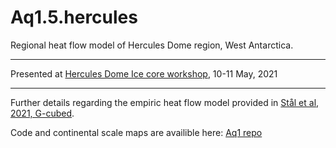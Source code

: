 # Aq1.5.hercules

Regional heat flow model of Hercules Dome region, West Antarctica.

---

Presented at [Hercules Dome Ice core workshop](https://herculesdome.org/about), 10-11 May, 2021

---

Further details regarding the empiric heat flow model provided in [Stål et al, 2021, G-cubed](https://agupubs.onlinelibrary.wiley.com/doi/abs/10.1029/2020GC009428). 

Code and continental scale maps are availible here: [Aq1 repo](https://github.com/TobbeTripitaka/Aq1)
